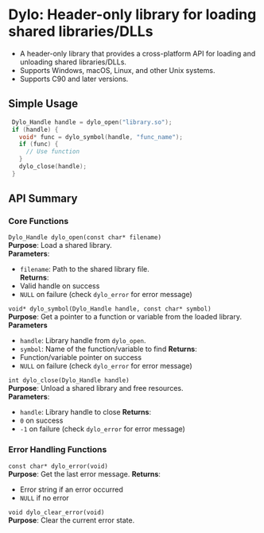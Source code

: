 # Dylo: Header-only library for loading shared libraries/DLLs

 - A header-only library that provides a cross-platform API for loading and unloading shared libraries/DLLs.
 - Supports Windows, macOS, Linux, and other Unix systems.
 - Supports C90 and later versions.

## Simple Usage

```c
 Dylo_Handle handle = dylo_open("library.so");
 if (handle) {
   void* func = dylo_symbol(handle, "func_name");
   if (func) {
     // Use function
   }
   dylo_close(handle);
 }
```

## API Summary

### Core Functions

`Dylo_Handle dylo_open(const char* filename)`  
**Purpose**: Load a shared library.  
**Parameters**:  
 - `filename`: Path to the shared library file.  
**Returns**:  
 - Valid handle on success
 - `NULL` on failure (check `dylo_error` for error message)


`void* dylo_symbol(Dylo_Handle handle, const char* symbol)`  
**Purpose**: Get a pointer to a function or variable from the loaded library.  
**Parameters**  
 - `handle`: Library handle from `dylo_open`.  
 - `symbol`: Name of the function/variable to find
**Returns**:  
 - Function/variable pointer on success
 - `NULL` on failure (check `dylo_error` for error message)


`int dylo_close(Dylo_Handle handle)`  
**Purpose**: Unload a shared library and free resources.  
**Parameters**:
 - `handle`: Library handle to close
**Returns**:  
 - `0` on success
 - `-1` on failure (check `dylo_error` for error message)

### Error Handling Functions

`const char* dylo_error(void)`  
**Purpose**: Get the last error message.
**Returns**:  
 - Error string if an error occurred
 - `NULL` if no error


`void dylo_clear_error(void)`  
**Purpose**: Clear the current error state.
